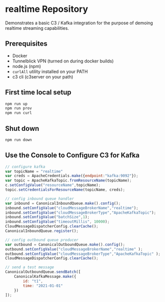 # realtime Repository

Demonstrates a basic C3 / Kafka integration for the purpose of demoing realtime streaming capabilities.

## Prerequisites

* Docker
* Tunnelblick VPN (turned on during docker builds)
* node.js (npm)
* `curlAll` utility installed on your PATH
* c3 cli (c3server on your path)


## First time local setup

```zsh
npm run up
npm run prov
npm run curl
```

## Shut down
```zsh
npm run down
```

## Use the Console to Configure C3 for Kafka

```js
// configure kafka
var topicName = "realtime"
var creds = ApacheCredentials.make({endpoint:"kafka:9092"});
var topic = ApacheKafkaTopic.fromResourceName(topicName);
c.setConfigValue("resourceName",topicName); 
topic.setCredentialsForResourceName(topicName, creds);

// config inbound queue handler
var inbound = CanonicalInboundQueue.make().config();
inbound.setConfigValue("cloudMessageBrokerName","realtime");
inbound.setConfigValue("cloudMessageBrokerType","ApacheKafkaTopic");
inbound.setConfigValue("batchSize",1);
inbound.setConfigValue("timeoutMillis", 10000); 
CloudMessageDispatcherConfig.clearCache(); 
CanonicalInboundQueue.register();

// config outbound queue producer
var outbound = CanonicalOutboundQueue.make().config();
outbound.setConfigValue("cloudMessageBrokerName","realtime" );
outbound.setConfigValue("cloudMessageBrokerType","ApacheKafkaTopic" );
CloudMessageDispatcherConfig.clearCache();

// send a test message
CanonicalOutboundQueue.sendBatch([
    CanonicalKafkaMessage.make({
        id: "t1",
        time: "2021-01-01"
    })
]);

```